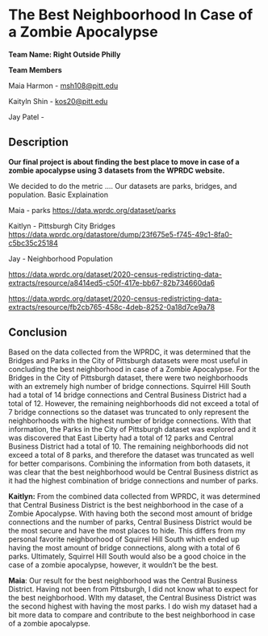 # The Best Neighboorhood In Case of a Zombie Apocalypse 

**Team Name: Right Outside Philly**

**Team Members**

Maia Harmon - msh108@pitt.edu

Kaityln Shin - kos20@pitt.edu

Jay Patel - 

## Description

**Our final project is about finding the best place to move in case of a zombie apocalypse using 3 datasets from the WPRDC website.** 

We decided to do the metric .... Our datasets are parks, bridges, and population. Basic Explaination

Maia - parks https://data.wprdc.org/dataset/parks 

Kaitlyn - Pittsburgh City Bridges https://data.wprdc.org/datastore/dump/23f675e5-f745-49c1-8fa0-c5bc35c25184

Jay - Neighborhood Population 

https://data.wprdc.org/dataset/2020-census-redistricting-data-extracts/resource/a8414ed5-c50f-417e-bb67-82b734660da6

https://data.wprdc.org/dataset/2020-census-redistricting-data-extracts/resource/fb2cb765-458c-4deb-8252-0a18d7ce9a78

## Conclusion

Based on the data collected from the WPRDC, it was determined that the Bridges and Parks in the City of Pittsburgh datasets were most useful in concluding the best neighborhood in case of a Zombie Apocalypse.  For the Bridges in the City of Pittsburgh dataset, there were two neighborhoods with an extremely high number of bridge connections.  Squirrel Hill South had a total of 14 bridge connections and Central Business District had a total of 12.  However, the remaining neighborhoods did not exceed a total of 7 bridge connections so the dataset was truncated to only represent the neighborhoods with the highest number of bridge connections.  With that information, the Parks in the City of Pittsburgh dataset was explored and it was discovered that East Liberty had a total of 12 parks and Central Business District had a total of 10.  The remaining neighborhoods did not exceed a total of 8 parks, and therefore the dataset was truncated as well for better comparisons.  Combining the information from both datasets, it was clear that the best neighborhood would be Central Business district as it had the highest combination of bridge connections and number of parks.

**Kaitlyn:** From the combined data collected from WPRDC, it was determined that Central Business District is the best neighborhood in the case of a Zombie Apocalypse.  With having both the second most amount of bridge connections and the number of parks, Central Business District would be the most secure and have the most places to hide.  This differs from my personal favorite neighborhood of Squirrel Hill South which ended up having the most amount of bridge connections, along with a total of 6 parks.  Ultimately, Squirrel Hill South would also be a good choice in the case of a zombie apocalypse, however, it wouldn’t be the best.

**Maia**: Our result for the best neighborhood was the Central Business District. Having not been from Pittsburgh, I did not know what to expect for the best neighborhood. WIth my dataset, the Central Business District was the second highest with having the most parks. I do wish my dataset had a bit more data to compare and contribute to the best neighborhood in case of a zombie apocalypse. 

